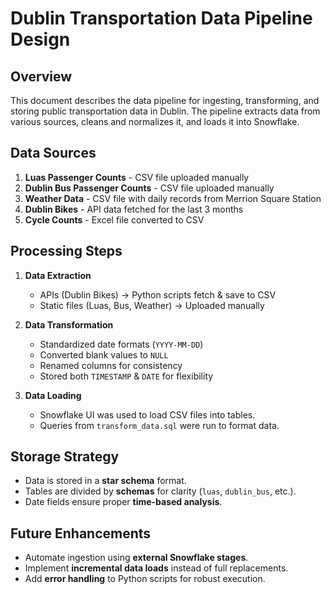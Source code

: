 # **Dublin Transportation Data Pipeline Design**

## **Overview**
This document describes the data pipeline for ingesting, transforming, and storing public transportation data in Dublin. The pipeline extracts data from various sources, cleans and normalizes it, and loads it into Snowflake.

## **Data Sources**
1. **Luas Passenger Counts** - CSV file uploaded manually
2. **Dublin Bus Passenger Counts** - CSV file uploaded manually
3. **Weather Data** - CSV file with daily records from Merrion Square Station
4. **Dublin Bikes** - API data fetched for the last 3 months
5. **Cycle Counts** - Excel file converted to CSV

## **Processing Steps**
1. **Data Extraction**
   - APIs (Dublin Bikes) → Python scripts fetch & save to CSV
   - Static files (Luas, Bus, Weather) → Uploaded manually

2. **Data Transformation**
   - Standardized date formats (`YYYY-MM-DD`)
   - Converted blank values to `NULL`
   - Renamed columns for consistency
   - Stored both `TIMESTAMP` & `DATE` for flexibility

3. **Data Loading**
   - Snowflake UI was used to load CSV files into tables.
   - Queries from `transform_data.sql` were run to format data.

## **Storage Strategy**
- Data is stored in a **star schema** format.
- Tables are divided by **schemas** for clarity (`luas`, `dublin_bus`, etc.).
- Date fields ensure proper **time-based analysis**.

## **Future Enhancements**
- Automate ingestion using **external Snowflake stages**.
- Implement **incremental data loads** instead of full replacements.
- Add **error handling** to Python scripts for robust execution.